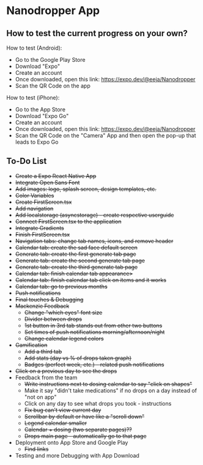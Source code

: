 # Nanodropper App

## How to test the current progress on your own?
How to test (Android):
* Go to the Google Play Store
* Download "Expo"
* Create an account
* Once downloaded, open this link: https://expo.dev/@eeja/Nanodropper
* Scan the QR Code on the app

How to test (iPhone):
* Go to the App Store
* Download "Expo Go"
* Create an account
* Once downloaded, open this link: https://expo.dev/@eeja/Nanodropper
* Scan the QR Code on the "Camera" App and then open the pop-up that leads to Expo Go

## To-Do List
* <s>Create a Expo React Native App</s>
* <s>Integrate Open Sans Font</s>
* <s>Add images: logo, splash screen, design templates, etc.</s>
* <s>Color Variables</s>
* <s>Create FirstScreen.tsx</s>
* <s>Add navigation</s>
* <s>Add localstorage (asyncstorage) - create respective userguide</s>
* <s>Connect FirstScreen.tsx to the application</s>
* <s>Integrate Gradients</s>
* <s>Finish FirstScreen.tsx</s>
* <s>Navigation tabs: change tab names, icons, and remove header</s>
* <s>Calendar tab: create the sad face default screen</s>
* <s>Generate tab: create the first generate tab page</s>
* <s>Generate tab: create the second generate tab page</s>
* <s>Generate tab: create the third generate tab page</s>
* <s>Calendar tab: finish calendar tab appearance></s>
* <s>Calendar tab: finish calendar tab click on items and it works</s>
* <s>Calendar tab: go to previous months</s>
* <s>Push notifications</s>
* <s>Final touches & Debugging</s>
* <s>Mackenzie Feedback</s>
  * <s>Change "which eyes" font size</s>
  * <s>Divider between drops</s>
  * <s>1st button in 3rd tab stands out from other two buttons</s>
  * <s>Set times of push notifications morning/afternoon/night</s>
  * <s>Change calendar legend colors</s>
* <s>Gamification</s>
  * <s>Add a third tab</s>
  * <s>Add stats (day vs % of drops taken graph)</s>
  * <s>Badges (perfect week, etc.) - related push notifications</s>
* <s>Click on a previous day to see the drops</s>
* Feedback from the team
  * <s>Write instructions next to dosing calendar to say "click on shapes"</s>
  * Make it say "didn't take medications" if no drops on a day instead of "not on app"
  * Click on any day to see what drops you took - instructions
  * <s>Fix bug can't view current day</s>
  * <s>Scrollbar by default or have like a "scroll down"</s>
  * <s>Legend calendar smaller</s>
  * <s>Calendar + dosing (two separate pages)??</s>
  * <s>Drops main page - automatically go to that page</s>
* Deployment onto App Store and Google Play
  * <s>Find links</s>
* Testing and more Debugging with App Download
